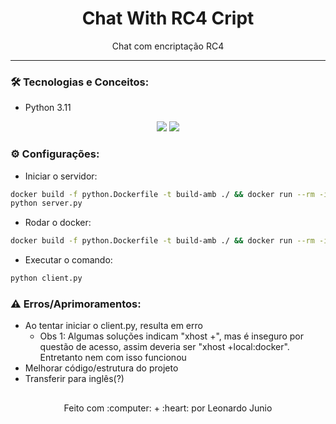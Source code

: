 <h1 align="center">Chat With RC4 Cript</h1>

<p align="center">Chat com encriptação RC4</p>

<hr> 

### :hammer_and_wrench: Tecnologias e Conceitos:

* Python 3.11

<div align="center" style="display: inline_block">
	<img src="https://img.shields.io/static/v1?label=Python&message=v3.11&color=3572A5&style=flat"/>
	<img src="https://img.shields.io/static/v1?label=license&message=MIT&color=green&style=flat"/>
</div>

### :gear: Configurações:

* Iniciar o servidor:
```bash
docker build -f python.Dockerfile -t build-amb ./ && docker run --rm -it --entrypoint bash -v ${PWD}:/app build-amb 
python server.py
```
* Rodar o docker:
```bash
docker build -f python.Dockerfile -t build-amb ./ && docker run --rm -it --entrypoint bash -v ${PWD}:/app build-amb 
```
* Executar o comando:
```bash
python client.py
```

### :warning: Erros/Aprimoramentos:

* Ao tentar iniciar o client.py, resulta em erro 
	* Obs 1: Algumas soluções indicam "xhost +", mas é inseguro por questão de acesso, assim deveria ser "xhost +local:docker". Entretanto nem com isso funcionou
* Melhorar código/estrutura do projeto
* Transferir para inglês(?)

##

<div align="center">
	<p>Feito com :computer: + :heart: por Leonardo Junio</p>
</div>
